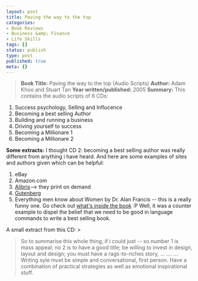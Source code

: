 ```yaml
---
layout: post
title: Paving the way to the top
categories:
- Book Reviews
- Business &amp; Finance
- Life Skills
tags: []
status: publish
type: post
published: true
meta: {}
---
```

> **Book Title:** Paving the way to the top (Audio Scripts) **Author:** Adam Khoo and Stuart Tan **Year written/published:** 2005 **Summary:** This contains the audio scripts of 6 CDs:

1. Success psychology, Selling and Influcence
2. Becoming a best selling Author
3. Building and running a business
4. Driving yourself to success
5. Becoming a Millionare 1
6. Becoming a Millionare 2

**Some extracts:** I thought CD 2: becoming a best selling author was really different from anything i have heard. And here are some examples of sites and authors given which can be helpful:
1. eBay
2. Amazon.com
3. [Alibris](http://www.alibris.com/)--> they print on demand
4. [Gutenberg](http://www.gutenberg.org/wiki/Main_Page)
5. Everything men know about Women by Dr. Alan Francis -- this is a really funny one. Go check out [what's inside the book](http://www.amazon.com/gp/reader/0836208196/ref=sib_dp_pt/002-5684891-7618408#reader-link) :P Well, it was a counter example to dispel the belief that we need to be good in language commands to write a best selling book.

A small extract from this CD: >  

> So to summarise this whole thing, if i could just -- so number 1 is mass appeal; no 2 is to have a good title; be willing to invest in design, layout and design; you must have a rags-to-riches story, ... .... ...  Writing syle must be simple and conversational, first person. Have a combination of practical strategies as well as emotional inspirational stuff.

>
